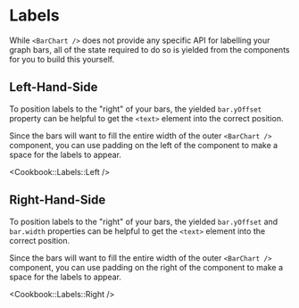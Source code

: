 # Labels

While `<BarChart />` does not provide any specific API for labelling your graph bars, all of the state required to do so is yielded from the components for you to build this yourself.

## Left-Hand-Side

To position labels to the "right" of your bars, the yielded `bar.yOffset` property can be helpful to get the `<text>` element into the correct position.

Since the bars will want to fill the entire width of the outer `<BarChart />` component, you can use padding on the left of the component to make a space for the labels to appear.

<Cookbook::Labels::Left />

## Right-Hand-Side

To position labels to the "right" of your bars, the yielded `bar.yOffset` and `bar.width` properties can be helpful to get the `<text>` element into the correct position.

Since the bars will want to fill the entire width of the outer `<BarChart />` component, you can use padding on the right of the component to make a space for the labels to appear.

<Cookbook::Labels::Right />
